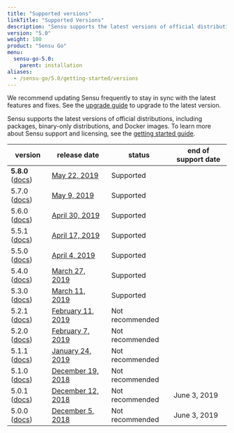 ```yaml
---
title: "Supported versions"
linkTitle: "Supported Versions"
description: "Sensu supports the latest versions of official distributions, including packages, binary-only distributions, and Docker images. Read the doc to learn about supported versions of Sensu."
version: "5.0"
weight: 100
product: "Sensu Go"
menu:
  sensu-go-5.0:
    parent: installation
aliases:
  - /sensu-go/5.0/getting-started/versions
---
```


We recommend updating Sensu frequently to stay in sync with the latest features and fixes.
See the [upgrade guide](/sensu-go/latest/installation/upgrade) to upgrade to the latest version.

Sensu supports the latest versions of official distributions, including packages, binary-only distributions, and Docker images.
To learn more about Sensu support and licensing, see the [getting started guide](../../getting-started/enterprise).

| version                     | release date     | status    | end of support date |
| --------------------------- | ---------------- | --------- | ------------------- |
**5.8.0** ([docs](/sensu-go/5.8)) | [May 22, 2019](/sensu-go/5.8/release-notes/#5-8-0-release-notes)   | Supported
5.7.0 ([docs](/sensu-go/5.7)) | [May 9, 2019](/sensu-go/5.7/release-notes/#5-7-0-release-notes)   | Supported
5.6.0 ([docs](/sensu-go/5.6)) | [April 30, 2019](/sensu-go/5.6/release-notes/#5-6-0-release-notes)    | Supported
5.5.1 ([docs](/sensu-go/5.5)) | [April 17, 2019](/sensu-go/5.5/release-notes/#5-5-1-release-notes)    | Supported
5.5.0 ([docs](/sensu-go/5.5)) | [April 4, 2019](/sensu-go/5.5/release-notes/#5-5-0-release-notes)     | Supported
5.4.0 ([docs](/sensu-go/5.4)) | [March 27, 2019](/sensu-go/5.4/release-notes/#5-4-0-release-notes)    | Supported
5.3.0 ([docs](/sensu-go/5.3)) | [March 11, 2019](/sensu-go/5.3/release-notes/#5-3-0-release-notes)    | Supported
5.2.1 ([docs](/sensu-go/5.2)) | [February 11, 2019](/sensu-go/5.2/release-notes/#5-2-1-release-notes) | Not recommended
5.2.0 ([docs](/sensu-go/5.2)) | [February 7, 2019](/sensu-go/5.2/release-notes/#5-2-0-release-notes)  | Not recommended
5.1.1 ([docs](/sensu-go/5.1)) | [January 24, 2019](/sensu-go/5.1/release-notes/#5-1-1-release-notes)  | Not recommended
5.1.0 ([docs](/sensu-go/5.1)) | [December 19, 2018](/sensu-go/5.1/release-notes/#5-1-0-release-notes) | Not recommended 
5.0.1 ([docs](/sensu-go/5.0)) | [December 12, 2018](/sensu-go/5.0/release-notes/#5-0-1-release-notes) | Not recommended | June 3, 2019
5.0.0 ([docs](/sensu-go/5.0)) | [December 5, 2018](/sensu-go/5.0/release-notes/#5-0-0-release-notes)  | Not recommended | June 3, 2019
